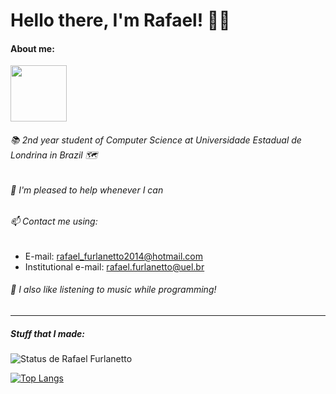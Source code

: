 # Hello there, I'm Rafael! 👨‍💻
#### About me:
<img src="https://media.giphy.com/media/naiatn5LxTOsU/giphy.gif" width="90">


###### 📚 2nd year student of Computer Science at Universidade Estadual de Londrina in Brazil 🗺
###### 🙂 I'm pleased to help whenever I can
###### 📫 Contact me using:
* E-mail: rafael_furlanetto2014@hotmail.com
* Institutional e-mail: rafael.furlanetto@uel.br
###### 🎼 I also like listening to music while programming!
---
##### Stuff that I made:

![Status de Rafael Furlanetto](https://github-readme-stats.vercel.app/api?username=RafaelCasamaximo&theme=flag-india&show_icons=true)

[![Top Langs](https://github-readme-stats.vercel.app/api/top-langs/?username=RafaelCasamaximo&theme=flag-india&show_icons=true)](https://github.com/RafaelCasamaximo)

